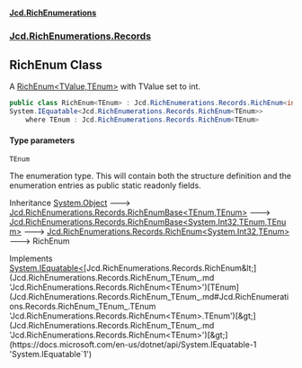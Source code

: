 #### [Jcd.RichEnumerations](index.md 'index')

### [Jcd.RichEnumerations.Records](Jcd.RichEnumerations.Records.md 'Jcd.RichEnumerations.Records')

## RichEnum<TEnum> Class

A [RichEnum&lt;TValue,TEnum&gt;](Jcd.RichEnumerations.Records.RichEnum_TValue,TEnum_.md 'Jcd.RichEnumerations.Records.RichEnum<TValue,TEnum>') with TValue set to int.

```csharp
public class RichEnum<TEnum> : Jcd.RichEnumerations.Records.RichEnum<int, TEnum>,
System.IEquatable<Jcd.RichEnumerations.Records.RichEnum<TEnum>>
    where TEnum : Jcd.RichEnumerations.Records.RichEnum<TEnum>
```

#### Type parameters

<a name='Jcd.RichEnumerations.Records.RichEnum_TEnum_.TEnum'></a>

`TEnum`

The enumeration type. This will contain both the structure definition and the enumeration
entries as public static readonly fields.

Inheritance [System.Object](https://docs.microsoft.com/en-us/dotnet/api/System.Object 'System.Object') &#129106; [Jcd.RichEnumerations.Records.RichEnumBase&lt;](Jcd.RichEnumerations.Records.RichEnumBase_TEnumeration,TEnumeratedItem_.md 'Jcd.RichEnumerations.Records.RichEnumBase<TEnumeration,TEnumeratedItem>')[TEnum](Jcd.RichEnumerations.Records.RichEnum_TEnum_.md#Jcd.RichEnumerations.Records.RichEnum_TEnum_.TEnum 'Jcd.RichEnumerations.Records.RichEnum<TEnum>.TEnum')[,](Jcd.RichEnumerations.Records.RichEnumBase_TEnumeration,TEnumeratedItem_.md 'Jcd.RichEnumerations.Records.RichEnumBase<TEnumeration,TEnumeratedItem>')[TEnum](Jcd.RichEnumerations.Records.RichEnum_TEnum_.md#Jcd.RichEnumerations.Records.RichEnum_TEnum_.TEnum 'Jcd.RichEnumerations.Records.RichEnum<TEnum>.TEnum')[&gt;](Jcd.RichEnumerations.Records.RichEnumBase_TEnumeration,TEnumeratedItem_.md 'Jcd.RichEnumerations.Records.RichEnumBase<TEnumeration,TEnumeratedItem>') &#129106; [Jcd.RichEnumerations.Records.RichEnumBase&lt;](Jcd.RichEnumerations.Records.RichEnumBase_TValue,TEnumeration,TEnumeratedItem_.md 'Jcd.RichEnumerations.Records.RichEnumBase<TValue,TEnumeration,TEnumeratedItem>')[System.Int32](https://docs.microsoft.com/en-us/dotnet/api/System.Int32 'System.Int32')[,](Jcd.RichEnumerations.Records.RichEnumBase_TValue,TEnumeration,TEnumeratedItem_.md 'Jcd.RichEnumerations.Records.RichEnumBase<TValue,TEnumeration,TEnumeratedItem>')[TEnum](Jcd.RichEnumerations.Records.RichEnum_TEnum_.md#Jcd.RichEnumerations.Records.RichEnum_TEnum_.TEnum 'Jcd.RichEnumerations.Records.RichEnum<TEnum>.TEnum')[,](Jcd.RichEnumerations.Records.RichEnumBase_TValue,TEnumeration,TEnumeratedItem_.md 'Jcd.RichEnumerations.Records.RichEnumBase<TValue,TEnumeration,TEnumeratedItem>')[TEnum](Jcd.RichEnumerations.Records.RichEnum_TEnum_.md#Jcd.RichEnumerations.Records.RichEnum_TEnum_.TEnum 'Jcd.RichEnumerations.Records.RichEnum<TEnum>.TEnum')[&gt;](Jcd.RichEnumerations.Records.RichEnumBase_TValue,TEnumeration,TEnumeratedItem_.md 'Jcd.RichEnumerations.Records.RichEnumBase<TValue,TEnumeration,TEnumeratedItem>') &#129106; [Jcd.RichEnumerations.Records.RichEnum&lt;](Jcd.RichEnumerations.Records.RichEnum_TValue,TEnum_.md 'Jcd.RichEnumerations.Records.RichEnum<TValue,TEnum>')[System.Int32](https://docs.microsoft.com/en-us/dotnet/api/System.Int32 'System.Int32')[,](Jcd.RichEnumerations.Records.RichEnum_TValue,TEnum_.md 'Jcd.RichEnumerations.Records.RichEnum<TValue,TEnum>')[TEnum](Jcd.RichEnumerations.Records.RichEnum_TEnum_.md#Jcd.RichEnumerations.Records.RichEnum_TEnum_.TEnum 'Jcd.RichEnumerations.Records.RichEnum<TEnum>.TEnum')[&gt;](Jcd.RichEnumerations.Records.RichEnum_TValue,TEnum_.md 'Jcd.RichEnumerations.Records.RichEnum<TValue,TEnum>') &#129106; RichEnum<TEnum>

Implements [System.IEquatable&lt;](https://docs.microsoft.com/en-us/dotnet/api/System.IEquatable-1 'System.IEquatable`1')[Jcd.RichEnumerations.Records.RichEnum&lt;](Jcd.RichEnumerations.Records.RichEnum_TEnum_.md 'Jcd.RichEnumerations.Records.RichEnum<TEnum>')[TEnum](Jcd.RichEnumerations.Records.RichEnum_TEnum_.md#Jcd.RichEnumerations.Records.RichEnum_TEnum_.TEnum 'Jcd.RichEnumerations.Records.RichEnum<TEnum>.TEnum')[&gt;](Jcd.RichEnumerations.Records.RichEnum_TEnum_.md 'Jcd.RichEnumerations.Records.RichEnum<TEnum>')[&gt;](https://docs.microsoft.com/en-us/dotnet/api/System.IEquatable-1 'System.IEquatable`1')